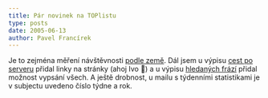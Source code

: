 ```yaml
---
title: Pár novinek na TOPlistu
type: posts
date: 2005-06-13
author: Pavel Francírek
---
```

Je to zejména měření návštěvnosti [podle země](http://www.toplist.cz/stat/?menu=32768&kdy=dnes&n=1).
Dál jsem u výpisu [cest po serveru](http://www.toplist.cz/stat/?profi=64&kdy=dnes&n=1) přidal linky na stránky (ahoj Ivo 🙂) a u výpisu [hledaných frází](http://www.toplist.cz/stat/?profi=128&kdy=dnes&n=1) přidal možnost vypsání všech.
A ještě drobnost, u mailu s týdenními statistikami je v subjectu uvedeno číslo týdne a rok.